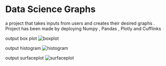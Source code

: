 # Data Science Graphs
 a project that takes inputs from users and creates their desired graphs . Project has been made by deploying Numpy , Pandas , Plotly and Cufflinks

output box plot 
![boxplot](https://user-images.githubusercontent.com/71323220/96104613-5879c700-0ed9-11eb-9603-b3a393f5c796.jpg)


output histogram
![histogram](https://user-images.githubusercontent.com/71323220/96104617-59aaf400-0ed9-11eb-9111-8f8b5f6a69a9.jpg)


output surfaceplot
![surfaceplot](https://user-images.githubusercontent.com/71323220/96104618-5adc2100-0ed9-11eb-9acf-87db853bc99c.jpg)
